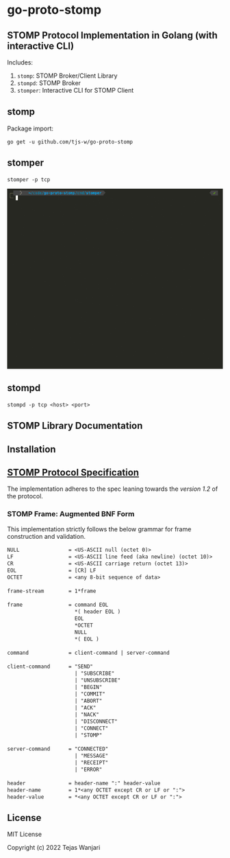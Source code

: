 # go-proto-stomp

## STOMP Protocol Implementation in Golang (with interactive CLI)

Includes:
1. `stomp`: STOMP Broker/Client Library
2. `stompd`: STOMP Broker
3. `stomper`: Interactive CLI for STOMP Client

## stomp
Package import:
```shell
go get -u github.com/tjs-w/go-proto-stomp
```

## stomper

```shell
stomper -p tcp
```

![stomper demo](stomper.gif "stomper")

## stompd
```shell
stompd -p tcp <host> <port>
```

## STOMP Library Documentation

## Installation

## **[STOMP Protocol Specification](https://stomp.github.io/stomp-specification-1.2.html)**
The implementation adheres to the spec leaning towards the _version 1.2_ of the protocol.
### STOMP Frame: Augmented BNF Form
This implementation strictly follows the below grammar for frame construction and validation.
```
NULL                = <US-ASCII null (octet 0)>
LF                  = <US-ASCII line feed (aka newline) (octet 10)>
CR                  = <US-ASCII carriage return (octet 13)>
EOL                 = [CR] LF 
OCTET               = <any 8-bit sequence of data>

frame-stream        = 1*frame

frame               = command EOL
                      *( header EOL )
                      EOL
                      *OCTET
                      NULL
                      *( EOL )

command             = client-command | server-command

client-command      = "SEND"
                      | "SUBSCRIBE"
                      | "UNSUBSCRIBE"
                      | "BEGIN"
                      | "COMMIT"
                      | "ABORT"
                      | "ACK"
                      | "NACK"
                      | "DISCONNECT"
                      | "CONNECT"
                      | "STOMP"

server-command      = "CONNECTED"
                      | "MESSAGE"
                      | "RECEIPT"
                      | "ERROR"

header              = header-name ":" header-value
header-name         = 1*<any OCTET except CR or LF or ":">
header-value        = *<any OCTET except CR or LF or ":">
```
## License
MIT License

Copyright (c) 2022 Tejas Wanjari
